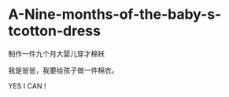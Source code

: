 A-Nine-months-of-the-baby-s-tcotton-dress
=========================================

制作一件九个月大婴儿穿才棉袄


我是爸爸，我要给孩子做一件棉衣。




YES  I CAN !
